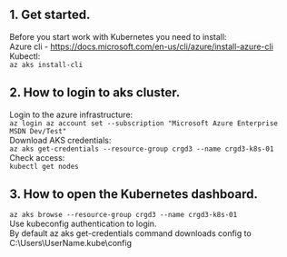 ## 1. Get started.
Before you start work with Kubernetes you need to install:  
Azure cli - https://docs.microsoft.com/en-us/cli/azure/install-azure-cli  
Kubectl:  
  `az aks install-cli`

## 2. How to login to aks cluster.
  Login to the azure infrastructure:  
  `az login
  az account set --subscription "Microsoft Azure Enterprise MSDN Dev/Test"`  
  Download AKS credentials:  
  `az aks get-credentials --resource-group crgd3 --name crgd3-k8s-01`  
  Check access:  
  `kubectl get nodes`

## 3. How to open the Kubernetes dashboard.
  `az aks browse --resource-group crgd3 --name crgd3-k8s-01`  
  Use kubeconfig authentication to login.  
  By default az aks get-credentials command downloads config to C:\Users\UserName\.kube\config  


